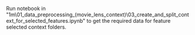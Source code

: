 Run notebook in "1m\01_data_preprocessing_(movie_lens_context)\03_create_and_split_context_for_selected_features.ipynb" to get the required data for feature selected context folders.